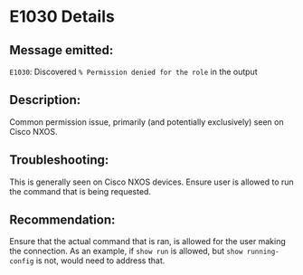 # E1030 Details

## Message emitted:

`E1030`: Discovered `% Permission denied for the role` in the output

## Description:

Common permission issue, primarily (and potentially exclusively) seen on Cisco NXOS.

## Troubleshooting:

This is generally seen on Cisco NXOS devices. Ensure user is allowed to run the command that is being requested.

## Recommendation:

Ensure that the actual command that is ran, is allowed for the user making the connection. As an example, if `show run` is allowed, but `show running-config` is not, would need to address that.
